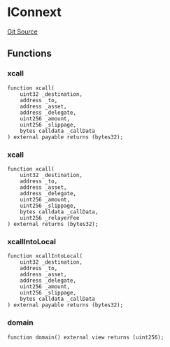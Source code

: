 # IConnext
[Git Source](https://github.com/malda-protocol/malda-lending/blob/acd5ab2b6c54b66703c366d922b6691b77a8c9fd/src\interfaces\external\connext\IConnext.sol)


## Functions
### xcall


```solidity
function xcall(
    uint32 _destination,
    address _to,
    address _asset,
    address _delegate,
    uint256 _amount,
    uint256 _slippage,
    bytes calldata _callData
) external payable returns (bytes32);
```

### xcall


```solidity
function xcall(
    uint32 _destination,
    address _to,
    address _asset,
    address _delegate,
    uint256 _amount,
    uint256 _slippage,
    bytes calldata _callData,
    uint256 _relayerFee
) external returns (bytes32);
```

### xcallIntoLocal


```solidity
function xcallIntoLocal(
    uint32 _destination,
    address _to,
    address _asset,
    address _delegate,
    uint256 _amount,
    uint256 _slippage,
    bytes calldata _callData
) external payable returns (bytes32);
```

### domain


```solidity
function domain() external view returns (uint256);
```


